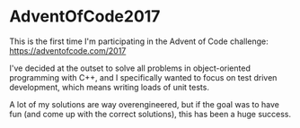 # AdventOfCode2017

This is the first time I'm participating in the Advent of Code challenge: https://adventofcode.com/2017

I've decided at the outset to solve all problems in object-oriented programming with C++, and I specifically wanted to focus on test driven development, which means writing loads of unit tests.

A lot of my solutions are way overengineered, but if the goal was to have fun (and come up with the correct solutions), this has been a huge success.
